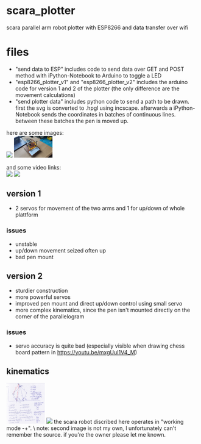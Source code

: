 # scara_plotter
scara parallel arm robot plotter with ESP8266 and data transfer over wifi

# files
- "send data to ESP" includes code to send data over GET and POST method with iPython-Notebook to Arduino to toggle a LED
- "esp8266_plotter_v1" and "esp8266_plotter_v2" includes the arduino code for version 1 and 2 of the plotter (the only difference are the movement calculations)
- "send plotter data" includes python code to send a path to be drawn. first the svg is converted to .hpgl using incscape. afterwards a iPython-Notebook sends the coordinates in batches of continuous lines. between these batches the pen is moved up.

here are some images:<br>
<img src="/img/scara robot v1 (1).jpg" style="width:20%;">
<img src="/img/scara robot v2 (1).jpg" style="width:20%;">

and some video links: \
[<img src="https://img.youtube.com/vi/4elHrwVsAtQ/hqdefault.jpg" width="20%">](https://youtu.be/4elHrwVsAtQ)
[<img src="https://img.youtube.com/vi/mxgUuI1V4_M/hqdefault.jpg" width="20%">](https://youtu.be/mxgUuI1V4_M)

## version 1
- 2 servos for movement of the two arms and 1 for up/down of whole plattform

### issues
- unstable 
- up/down movement seized often up
- bad pen mount

## version 2
- sturdier construction
- more powerful servos
- improved pen mount and direct up/down control using small servo
- more complex kinematics, since the pen isn't mounted directly on the corner of the parallelogram

### issues
- servo accuracy is quite bad (especially visible when drawing chess board pattern in https://youtu.be/mxgUuI1V4_M)

## kinematics
<img src="/img/scara kinematics.jpg" style="width:20%;">
<img src="/img/scara range.bmp" style="width:20%;">
the scara robot discribed here operates in "working mode -+". \
note: second image is not my own, I unfortunately can't remember the source.
if you're the owner please let me known.
